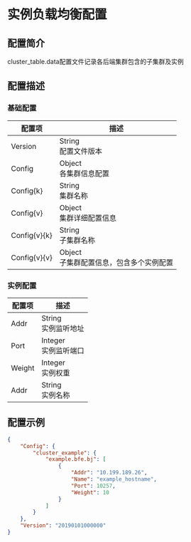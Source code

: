 # 实例负载均衡配置

## 配置简介

cluster_table.data配置文件记录各后端集群包含的子集群及实例

## 配置描述

### 基础配置

| 配置项  | 描述                                                           |
| ------- | -------------------------------------------------------------- |
| Version | String<br>配置文件版本 |
| Config  | Object<br>各集群信息配置 |
| Config{k} | String<br>集群名称 |
| Config{v} | Object<br>集群详细配置信息 |
| Config{v}{k} | String<br>子集群名称 |
| Config{v}{v} | Object<br>子集群配置信息，包含多个实例配置 |

### 实例配置
| 配置项  | 描述                                                           |
| ------- | -------------------------------------------------------------- |
| Addr    | String<br>实例监听地址 |
| Port    | Integer<br>实例监听端口 |
| Weight  | Integer<br>实例权重 |
| Addr    | String<br>实例名称 |


## 配置示例

```json
{
    "Config": {
        "cluster_example": {
            "example.bfe.bj": [
                {
                    "Addr": "10.199.189.26",
                    "Name": "example_hostname",
                    "Port": 10257,
                    "Weight": 10
                }
            ]
        }
    }, 
    "Version": "20190101000000"
}
```



